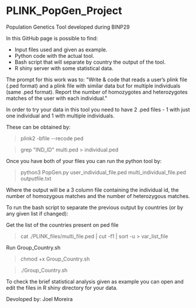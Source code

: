 # PLINK_PopGen_Project
Population Genetics Tool developed during BINP29

In this GitHub page is possible to find:
- Input files used and given as example.
- Python code with the actual tool.
- Bash script that will separate by country the output of the tool.
- R shiny server with some statistical data.


The prompt for this work was to:
"Write & code that reads a user’s plink file (.ped format) and a plink file with similar data but for multiple individuals (same .ped format). Report the number of homozygotes and heterozygotes matches of the user with each individual."

In order to try your data in this tool you need to have 2 .ped files - 1 with just one individual and 1 with multiple individuals.

These can be obtained by: 
  > plink2 -bfile <Name> --recode ped
  
  > grep "IND_ID" multi.ped > individual.ped
  
  Once you have both of your files you can run the python tool by:
  > python3 PopGen.py user_individual_file.ped multi_individual_file.ped outputfile.txt
  
  Where the output will be a 3 column file containing the individual id, the number of homozygous matches and the number of heterozygous matches.
  
  To run the bash script to separate the previous output by countries (or by any given list if changed):

Get the list of the countries present on ped file
> cat ./PLINK_files/multi_file.ped | cut -f1 | sort -u > var_list_file

Run Group_Country.sh
> chmod +x Group_Country.sh

> ./Group_Country.sh


To check the brief statistical analysis given as example you can open and edit the files in R shiny directory for your data.

Devoloped by: Joel Moreira
